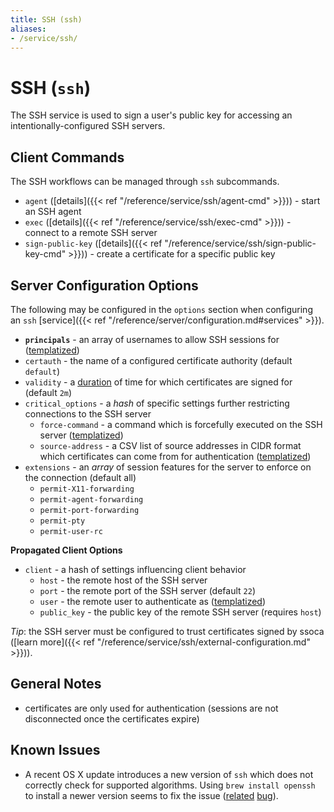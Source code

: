 ```yaml
---
title: SSH (ssh)
aliases:
- /service/ssh/
---
```


# SSH (`ssh`)

The SSH service is used to sign a user's public key for accessing an intentionally-configured SSH servers.


## Client Commands

The SSH workflows can be managed through `ssh` subcommands.

* `agent` ([details]({{< ref "/reference/service/ssh/agent-cmd" >}})) - start an SSH agent
* `exec` ([details]({{< ref "/reference/service/ssh/exec-cmd" >}})) - connect to a remote SSH server
* `sign-public-key` ([details]({{< ref "/reference/service/ssh/sign-public-key-cmd" >}})) - create a certificate for a specific public key


## Server Configuration Options

The following may be configured in the `options` section when configuring an `ssh` [service]({{< ref "/reference/server/configuration.md#services" >}}).

* **`principals`** - an array of usernames to allow SSH sessions for ([templatized](../../server/templating))
* `certauth` - the name of a configured certificate authority (default `default`)
* `validity` - a [duration](https://golang.org/pkg/time/#ParseDuration) of time for which certificates are signed for (default `2m`)
* `critical_options` - a *hash* of specific settings further restricting connections to the SSH server
  * `force-command` - a command which is forcefully executed on the SSH server ([templatized](../../server/templating))
  * `source-address` - a CSV list of source addresses in CIDR format which certificates can come from for authentication ([templatized](../../server/templating))
* `extensions` - an *array* of session features for the server to enforce on the connection (default all)
  * `permit-X11-forwarding`
  * `permit-agent-forwarding`
  * `permit-port-forwarding`
  * `permit-pty`
  * `permit-user-rc`

**Propagated Client Options**

* `client` - a hash of settings influencing client behavior
  * `host` - the remote host of the SSH server
  * `port` - the remote port of the SSH server (default `22`)
  * `user` - the remote user to authenticate as ([templatized](../../server/templating))
  * `public_key` - the public key of the remote SSH server (requires `host`)

*Tip*: the SSH server must be configured to trust certificates signed by ssoca ([learn more]({{< ref "/reference/service/ssh/external-configuration.md" >}})).


## General Notes

* certificates are only used for authentication (sessions are not disconnected once the certificates expire)


## Known Issues

 * A recent OS X update introduces a new version of `ssh` which does not correctly check for supported algorithms. Using `brew install openssh` to install a newer version seems to fix the issue ([related](https://bugs.launchpad.net/ubuntu/+source/openssh/+bug/1790963) [bug](http://bugzilla.mindrot.org/show_bug.cgi?id=2799)).
